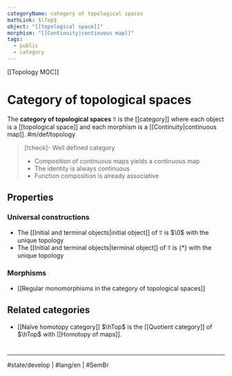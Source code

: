 ```yaml
---
categoryName: category of topological spaces
mathLink: $\Top$
object: "[[topological space]]"
morphism: "[[Continuity|continuous map]]"
tags:
  - public
  - category
---
```

[[Topology MOC]]
# Category of topological spaces

The **category of topological spaces** $\Top$ is the [[category]] where each object is a [[topological space]] and each morphism is a [[Continuity|continuous map]]. #m/def/topology 

> [!check]- Well defined category
> - Composition of continuous maps yields a continuous map
> - The identity is always continuous
> - Function composition is already associative

## Properties

### Universal constructions

- The [[Initial and terminal objects|initial object]] of $\Top$ is $\0$ with the unique topology
- The [[Initial and terminal objects|terminal object]] of $\Top$ is $\{ * \}$ with the unique topology

### Morphisms

- [[Regular monomorphisms in the category of topological spaces]]

## Related categories

- [[Naïve homotopy category]] $\hTop$ is the [[Quotient category]] of $\hTop$ with [[Homotopy of maps]].

#
---
#state/develop | #lang/en | #SemBr 